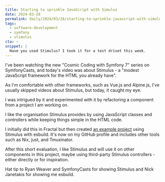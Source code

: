 ```yaml
---
title: Starting to sprinkle JavaScript with Simulus
date: 2024-03-28
permalink: daily/2024/03/28/starting-to-sprinkle-javascript-with-simulus
tags:
  - software-development
  - symfony
  - stimulus
cta: ~
snippet: |
  Have you used Stimulus? I took it for a test drivet this week.
---
```


I've been watching the new "Cosmic Coding with Symfony 7" series on SymfonyCasts, and today's video was about Stimulus - a "modest JavaScript framework for the HTML you already have".

As I'm comfortable with other frameworks, such as Vue.js and Alpine.js, I've usually skipped videos about Stimulus, but today, it caught my eye.

I was intrigued by it and experimented with it by refactoring a component from a project I am working on.

I like the organisation Stimulus provides by using JavaScript classes and controllers while keeping things simple in the HTML code.

I initially did this in Fractal but then created [an example project][repo] using Stimulus with esbuild. It's now on my GitHub profile and includes other tools such as Nix, just, and Tmuxinator.

After this short evaluation, I like Stimulus and will use it on other components in this project, maybe using third-party Stimulus controllers - either directly or for inspiration.

Hat tip to Ryan Weaver and SymfonyCasts for showing Stimulus and Nick Janetakis for showing me esbuild.

[repo]: https://github.com/opdavies/stimulus-esbuild-example
